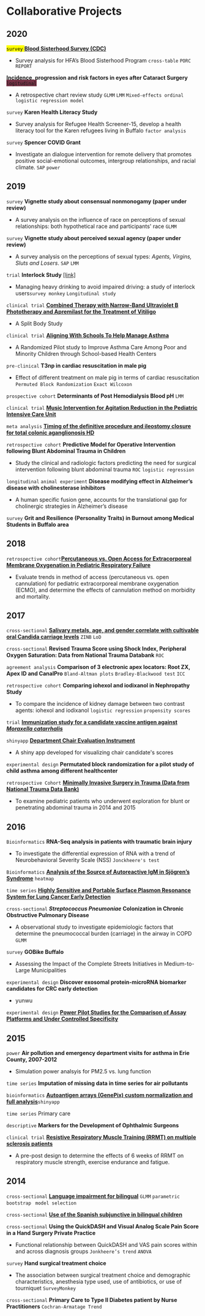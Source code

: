 # Collaborative Projects
## 2020 
<mark> `survey` </mark>[**Blood Sisterhood Survey (CDC)**](https://www.hemophiliafed.org/our-role-and-programs/assisting-and-advocating/blood-sisterhood/)
- Survey analysis for HFA’s Blood Sisterhood Program `cross-table` `PORC REPORT`

**Incidence, progression and risk factors in eyes after Cataract Surgery** <span style="background-color: #743144"> `logitudinal` </span>
- A retrospective chart review study `GLMM` `LMM` `Mixed-effects ordinal logistic regression model`

`survey` **Karen Health Literacy Study**
- Survey analysis for Refugee Health Screener-15, develop a health literacy tool for the Karen refugees living in Buffalo `factor analysis`

`survey` **Spencer COVID Grant**
- Investigate an dialogue intervention for remote delivery that promotes positive social-emotional outcomes, intergroup relationships, and racial climate. `SAP` `power`

## 2019
`survey` **Vignette study about consensual nonmonogamy (paper under review)**
- A survey analysis on the influence of race on perceptions of sexual relationships: both hypothetical race and participants' race `GLMM`

`survey` **Vignette study about perceived sexual agency (paper under review)**
- A survey analysis on the perceptions of sexual types: *Agents, Virgins, Sluts and Losers*. `SAP` `LMM`

`trial` **Interlock Study** [[link]](https://www.research.buffalo.edu/portal/clinicaltrial/protocol/5155)
- Managing heavy drinking to avoid impaired driving: a study of interlock users`survey monkey` `Longitudinal study`

`clinical trial` [**Combined Therapy with Narrow-Band Ultraviolet B Phototherapy and Apremilast for the Treatment of Vitiligo**](https://clinicaltrials.gov/ct2/show/study/NCT03123016)
- A Split Body Study

`clinical trial` [**Aligning With Schools To Help Manage Asthma**](https://clinicaltrials.gov/ct2/show/NCT03032744)
- A Randomized Pilot study to Improve Asthma Care Among Poor and Minority Children through School-based Health Centers

`pre-clinical` **T3np in cardiac resuscitation in male pig**
- Effect of different treatment on male pig in terms of cardiac resuscitation `Permuted Block Randomization` `Exact Wilcoxon`

`prospective cohort` **Determinants of Post Hemodialysis Blood pH** `LMM`

`clinical trial` [**Music Intervention for Agitation Reduction in the Pediatric Intensive Care Unit**](https://clinicaltrials.gov/ct2/show/NCT03453814)

`meta analysis` [**Timing of the definitive procedure and ileostomy closure for total colonic aganglionosis HD**](https://doi.org/10.1016/j.jpedsurg.2020.02.007)

`retrospective cohort` **Predictive Model for Operative Intervention following Blunt Abdominal Trauma in Children** 
- Study the clinical and radiologic factors predicting the need for surgical intervention following blunt abdominal trauma `ROC` `logistic regression`

`longitudinal` `animal experiment` **Disease modifying effect in Alzheimer’s disease with cholinesterase inhibitors**
- A human specific fusion gene, accounts for the translational gap for cholinergic strategies in Alzheimer’s disease

`survey` **Grit and Resilience (Personality Traits) in Burnout among Medical Students in Buffalo area**

## 2018

`retrospective cohort`[**Percutaneous vs. Open Access for Extracorporeal Membrane Oxygenation in Pediatric Respiratory Failure**](https://doi.org/10.1097/PCC.0000000000001691)
- Evaluate trends in method of access (percutaneous vs. open cannulation) for pediatric extracorporeal membrane oxygenation (ECMO), and determine the effects of cannulation method on morbidity and mortality.

## 2017

`cross-sectional` [**Salivary metals, age, and gender correlate with cultivable oral Candida carriage levels**](https://doi.org/10.1080/20002297.2018.1447216) `ZINB` `LoD`

`cross-sectional` **Revised Trauma Score using Shock Index, Peripheral Oxygen Saturation: Data from National Trauma Databank** `ROC`

`agreement analysis` **Comparison of 3 electronic apex locators: Root ZX, Apex ID and CanalPro** `Bland-Altman plots` `Bradley-Blackwood test` `ICC`

`retrospective cohort` **Comparing iohexol and iodixanol in Nephropathy Study**
- To compare the incidence of kidney damage between two contrast agents: iohexol and iodixanol `logistic regression` `propensity scores`

`trial` [**Immunization study for a candidate vaccine antigen against *Moraxella catarrhalis***](https://doi.org/10.1128/IAI.00652-17)

`shinyapp` [**Department Chair Evaluation Instrument**](https://ziqiangc.shinyapps.io/evaluationtool/)
- A shiny app developed for visualizing chair candidate's scores

`experimental design` **Permutated block randomization for a pilot study of child asthma among different healthcenter**

`retrospective Cohort` [**Minimally Invasive Surgery in Trauma (Data from National Trauma Data Bank)**](https://doi.org/10.1089/lap.2019.0322)
- To examine pediatric patients who underwent exploration for blunt or penetrating abdominal trauma in 2014 and 2015


## 2016
`Bioinformatics` **RNA-Seq analysis in patients with traumatic brain injury**
- To investigate the differential expression of RNA with a trend of Neurobehavioral Severity Scale (NSS) `Jonckheere's test`

`Bioinformatics` [**Analysis of the Source of Autoreactive IgM in Sjögren’s Syndrome**](https://dx.doi.org/10.1189%2Fjlb.2A0715-297R) `heatmap`

`time series` [**Highly Sensitive and Portable Surface Plasmon Resonance System for Lung Cancer Early Detection**](http://www.buffalo.edu/ctsi/ctsi-news.host.html/content/shared/www/ctsi/articles/academic_articles/low-cost-portable-biosensor-system-may-boost-early-detection-of-lung-cancer.detail.html)

`cross-sectional` ***Streptococcus Pneumoniae* Colonization in Chronic Obstructive Pulmonary Disease**
- A observational study to investigate epidemiologic factors that determine the pneumococcal burden (carriage) in the airway in COPD `GLMM`

`survey` **GOBike Buffalo**
- Assessing the Impact of the Complete Streets Initiatives in Medium-to-Large Municipalities

`experimental design` **Discover exosomal protein-microRNA biomarker candidates for CRC early detection**
- yunwu

`experimental design` [**Power Pilot Studies for the Comparison of Assay Platforms and Under Controlled Specificity**](https://www.researchgate.net/publication/303205325_A_Novel_and_Quick_Method_to_Power_Pilot_Studies_for_the_Comparison_of_Assay_Platforms_and_Under_Controlled_Specificity)

## 2015

`power` **Air pollution and emergency department visits for asthma in Erie County, 2007-2012**
- Simulation power analsyis for PM2.5 vs. lung function

`time series` **Imputation of missing data in time series for air pollutants**

`bioinformatics` [**Autoantigen arrays (GenePix) custom normalization and full analysis**](https://ziqiangc.shinyapps.io/quickplot2)`shinyapp`

`time series` Primary care

`descriptive` **Markers for the Development of Ophthalmic Surgeons**

`clinical trial` [**Resistive Respiratory Muscle Training (RRMT) on multiple sclerosis patients**](https://cmsc.confex.com/cmsc/2015/webprogram/Paper3725.html)
- A pre-post design to determine the effects of 6 weeks of RRMT on respiratory muscle strength, exercise endurance and fatigue.

## 2014

`cross-sectional` [**Language impairment for bilingual**](https://doi.org/10.1017/S0142716415000521)  `GLMM` `parametric bootstrap` ` model selection` 

`cross-sectional` [**Use of the Spanish subjunctive in bilingual children**](https://dx.doi.org/10.1080%2F10489223.2016.1192636)

`cross-sectional` **Using the QuickDASH and Visual Analog Scale Pain Score in a Hand Surgery Private Practice**
- Functional relationship between QuickDASH and VAS pain scores within and across diagnosis groups `Jonkheere’s trend` `ANOVA`

`survey` **Hand surgical treatment choice** 
- The association between surgical treatment choice and demographic characteristics, anesthesia type used, use of antibiotics, or use of tourniquet `SurveyMonkey` 

`cross-sectional` **Primary Care to Type II Diabetes patient by Nurse Practitioners** `Cochran-Armatage Trend`
